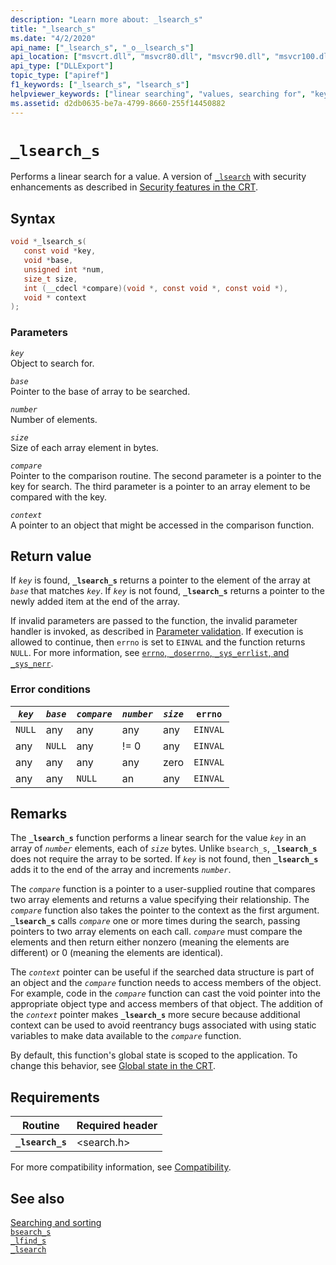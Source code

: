 ```yaml
---
description: "Learn more about: _lsearch_s"
title: "_lsearch_s"
ms.date: "4/2/2020"
api_name: ["_lsearch_s", "_o__lsearch_s"]
api_location: ["msvcrt.dll", "msvcr80.dll", "msvcr90.dll", "msvcr100.dll", "msvcr100_clr0400.dll", "msvcr110.dll", "msvcr110_clr0400.dll", "msvcr120.dll", "msvcr120_clr0400.dll", "ucrtbase.dll", "api-ms-win-crt-utility-l1-1-0.dll", "api-ms-win-crt-private-l1-1-0.dll"]
api_type: ["DLLExport"]
topic_type: ["apiref"]
f1_keywords: ["_lsearch_s", "lsearch_s"]
helpviewer_keywords: ["linear searching", "values, searching for", "keys, finding in arrays", "arrays [CRT], searching", "searching, linear", "_lsearch_s function", "lsearch_s function"]
ms.assetid: d2db0635-be7a-4799-8660-255f14450882
---
```

# `_lsearch_s`

Performs a linear search for a value. A version of [`_lsearch`](lsearch.md) with security enhancements as described in [Security features in the CRT](../security-features-in-the-crt.md).

## Syntax

```C
void *_lsearch_s(
   const void *key,
   void *base,
   unsigned int *num,
   size_t size,
   int (__cdecl *compare)(void *, const void *, const void *),
   void * context
);
```

### Parameters

*`key`*\
Object to search for.

*`base`*\
Pointer to the base of array to be searched.

*`number`*\
Number of elements.

*`size`*\
Size of each array element in bytes.

*`compare`*\
Pointer to the comparison routine. The second parameter is a pointer to the key for search. The third parameter is a pointer to an array element to be compared with the key.

*`context`*\
A pointer to an object that might be accessed in the comparison function.

## Return value

If *`key`* is found, **`_lsearch_s`** returns a pointer to the element of the array at *`base`* that matches *`key`*. If *`key`* is not found, **`_lsearch_s`** returns a pointer to the newly added item at the end of the array.

If invalid parameters are passed to the function, the invalid parameter handler is invoked, as described in [Parameter validation](../parameter-validation.md). If execution is allowed to continue, then `errno` is set to `EINVAL` and the function returns `NULL`. For more information, see [`errno`, `_doserrno`, `_sys_errlist`, and `_sys_nerr`](../errno-doserrno-sys-errlist-and-sys-nerr.md).

### Error conditions

|*`key`*|*`base`*|*`compare`*|*`number`*|*`size`*|`errno`|
|-----------|------------|---------------|-----------|------------|-------------|
|`NULL`|any|any|any|any|`EINVAL`|
|any|`NULL`|any|!= 0|any|`EINVAL`|
|any|any|any|any|zero|`EINVAL`|
|any|any|`NULL`|an|any|`EINVAL`|

## Remarks

The **`_lsearch_s`** function performs a linear search for the value *`key`* in an array of *`number`* elements, each of *`size`* bytes. Unlike `bsearch_s`, **`_lsearch_s`** does not require the array to be sorted. If *`key`* is not found, then **`_lsearch_s`** adds it to the end of the array and increments *`number`*.

The *`compare`* function is a pointer to a user-supplied routine that compares two array elements and returns a value specifying their relationship. The *`compare`* function also takes the pointer to the context as the first argument. **`_lsearch_s`** calls *`compare`* one or more times during the search, passing pointers to two array elements on each call. *`compare`* must compare the elements and then return either nonzero (meaning the elements are different) or 0 (meaning the elements are identical).

The *`context`* pointer can be useful if the searched data structure is part of an object and the *`compare`* function needs to access members of the object. For example, code in the *`compare`* function can cast the void pointer into the appropriate object type and access members of that object. The addition of the *`context`* pointer makes **`_lsearch_s`** more secure because additional context can be used to avoid reentrancy bugs associated with using static variables to make data available to the *`compare`* function.

By default, this function's global state is scoped to the application. To change this behavior, see [Global state in the CRT](../global-state.md).

## Requirements

|Routine|Required header|
|-------------|---------------------|
|**`_lsearch_s`**|\<search.h>|

For more compatibility information, see [Compatibility](../compatibility.md).

## See also

[Searching and sorting](../searching-and-sorting.md)\
[`bsearch_s`](bsearch-s.md)\
[`_lfind_s`](lfind-s.md)\
[`_lsearch`](lsearch.md)
